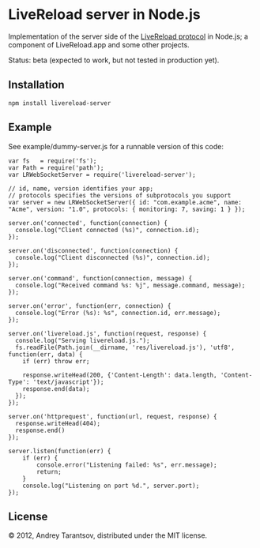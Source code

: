 # LiveReload server in Node.js

Implementation of the server side of the [LiveReload protocol](https://github.com/livereload/livereload-protocol) in Node.js; a component of LiveReload.app and some other projects.

Status: beta (expected to work, but not tested in production yet).


## Installation

    npm install livereload-server


## Example

See example/dummy-server.js for a runnable version of this code:

    var fs   = require('fs');
    var Path = require('path');
    var LRWebSocketServer = require('livereload-server');

    // id, name, version identifies your app;
    // protocols specifies the versions of subprotocols you support
    var server = new LRWebSocketServer({ id: "com.example.acme", name: "Acme", version: "1.0", protocols: { monitoring: 7, saving: 1 } });

    server.on('connected', function(connection) {
      console.log("Client connected (%s)", connection.id);
    });

    server.on('disconnected', function(connection) {
      console.log("Client disconnected (%s)", connection.id);
    });

    server.on('command', function(connection, message) {
      console.log("Received command %s: %j", message.command, message);
    });

    server.on('error', function(err, connection) {
      console.log("Error (%s): %s", connection.id, err.message);
    });

    server.on('livereload.js', function(request, response) {
      console.log("Serving livereload.js.");
      fs.readFile(Path.join(__dirname, 'res/livereload.js'), 'utf8', function(err, data) {
        if (err) throw err;

        response.writeHead(200, {'Content-Length': data.length, 'Content-Type': 'text/javascript'});
        response.end(data);
      });
    });

    server.on('httprequest', function(url, request, response) {
      response.writeHead(404);
      response.end()
    });

    server.listen(function(err) {
        if (err) {
            console.error("Listening failed: %s", err.message);
            return;
        }
        console.log("Listening on port %d.", server.port);
    });



## License

© 2012, Andrey Tarantsov, distributed under the MIT license.
